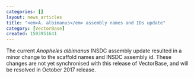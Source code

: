 ```yaml
---
categories: []
layout: news_articles
title: "<em>A. albimanus</em> assembly names and IDs update"
category: [VectorBase]
created: 1503951641
---
```

The current <em>Anopheles albimanus</em> INSDC assembly update resulted in a minor change to the scaffold names and INSDC assembly id.  These changes are not yet synchronised with this release of VectorBase, and will be resolved in October 2017 release.
